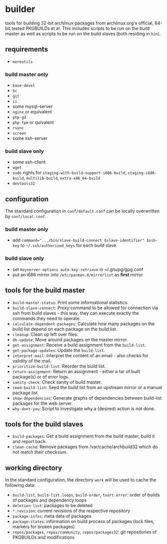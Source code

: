 # builder
tools for building 32-bit archlinux packages from archlinux.org's official, 64-bit tested PKGBUILDs et al.
This includes scripts to be run on the build master as well as scripts to be run on the build slaves (both residing in `bin`).

## requirements
* `moreutils`
### build master only
* `base-devel`
* `bc`
* `git`
* `ii`
* some mysql-server
* `nginx` or equivalent
* `php-gd`
* `php-fpm` or quivalent
* `rsync`
* `screen`
* some ssh-server
### build slave only
* some ssh-client
* `wget`
* `sudo` rights for `staging-with-build-support-i686-build`, `staging-i686-build`, `multilib-build`, `extra-x86_64-build`
* `devtools32`

## configuration
The standard configuration in `conf/default.conf` can be locally overwritten by `conf/local.conf`.
### build master only
* add `command=".../bin/slave-build-connect $slave-identifier" $ssh-key` to `~/.ssh/authorized_keys` for each build slave
### build slave only
* set `keyserver-options auto-key-retrieve` in ~/.gnupg/gpg.conf
* put an i686 mirror into `/etc/pacman.d/mirrorlist` as __first__ mirror

## tools for the build master
* `build-master-status`:
Print some informational statistics.
* `build-slave-connect`:
Proxy command to be allowed for connection via ssh from build slaves - this way, they can execute exactly the commands they need to operate.
* `calculate-dependent-packages`:
Calculate how many packages on the build list depend on each package on the build list.
* `cleanup`:
Clean up left over files.
* `db-update`:
Move around packages on the master mirror.
* `get-assignment`:
Receive a build assignment from the `build-list`.
* `get-package-updates`:
Update the `build-list`.
* `interpret-mail`:
Interpret the content of an email - also checks for validity of the mail.
* `prioritize-build-list`:
Reorder the build list.
* `return-assignment`:
Return an assignment - either a tar of built package(s) or of error logs.
* `sanity-check`:
Check sanity of build master.
* `seed-build-list`:
Seed the build list from an upstream mirror or a manual package list.
* `show-dependencies`:
Generate graphs of dependencies between build-list packages for the web server.
* `why-dont-you`:
Script to investigate why a (desired) action is not done.

## tools for the build slaves
* `build-packages`:
Get a build assignment from the build master, build it and report back.
* `clean-cache`:
Remove packages from /var/cache/archbuild32 which do not match their checksum.

## working directory
In the standard configuration, the directory `work` will be used to cache the following data:
* `build-list`, `build-list.loops`, `build-order`, `tsort.error`:
order of builds of packages and dependency loops
* `deletion-list`:
packages to be deleted
* `*.revision`:
current revisions of the respective repository
* `package-infos`:
meta data of packages
* `package-states`:
information on build process of packages (lock files, markers for broken packages)
* `repos/packages`, `repos/community`, `repos/packages32`:
git repositories of PKGBUILDs and modifications
